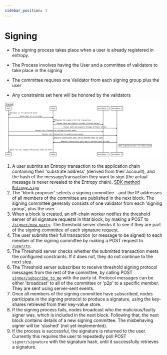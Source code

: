 ```yaml
---
sidebar_position: 3
---
```


# Signing

- The signing process takes place when a user is already registered in entropy.

- The Process involves having the User and a committee of validators to take place in the signing

- The committee requires one Validator from each signing group plus the user

- Any constraints set here will be honored by the validators

![Signing Flow](/sequenceDiagrams/signing.svg)

1. A user submits an Entropy transaction to the application chain containing their 'substrate address' (derived from their account), and the hash of the message/transaction they want to sign (the actual message is never revealed to the Entropy chain). [SDK method `Entropy.sign`](https://entropy-api-docs.vercel.app/entropy-js/classes/core.default.html#sign)
1. The 'block proposer' selects a signing committee - and the IP addresses of all members of the committee are published in the next block. The signing committee generally consists of one validator from each 'signing group', plus the user. <!-- [Discussion on how signing committee is selected](https://github.com/entropyxyz/entropy-core/issues/211). -->
1. When a block is created, an off-chain worker notifies the threshold server of all signature requests in that block, by making a POST to [`/signer/new_party`](https://github.com/entropyxyz/entropy-core/blob/b3c86ed1d0986f1815c13e15aae55de236498c9b/crypto/server/src/signing_client/api.rs#L27). The threshold server checks it to see if they are part of the signing committee of each signature request. 
1. The user submits their full transaction (or message to be signed) to each member of the signing committee by making a POST request to [`/user/tx`](https://github.com/entropyxyz/entropy-core/blob/b3c86ed1d0986f1815c13e15aae55de236498c9b/crypto/server/src/user/api.rs#L62).
1. The Threshold server checks whether the submitted transaction meets the configured constraints. If it does not, they do not continue to the next step.
1. The Threshold server subscribes to receive threshold signing protocol messages from the rest of the committee, by calling POST [`signer/subscribe_to_me`](https://github.com/entropyxyz/entropy-core/blob/b3c86ed1d0986f1815c13e15aae55de236498c9b/crypto/server/src/signing_client/api.rs#L62) with the party id. Protocol messages can be either 'broadcast' to all of the committee or 'p2p' to a specific member. They are sent using server-sent events.
1. Once all members of the signing committee have subscribed, nodes participate in the signing protocol to produce a signature, using the key-shares retrieved from their key-value store.
1. If the signing process fails, nodes broadcast who the malicious/faulty signer was, which is included in the next block. Following that, the next block contains details of a new signing committee. The misbehaving signer will be 'slashed' (not yet implemented).
1. If the process is successful, the signature is returned to the user. Currently this requires the user to repeatedly poll POST `signer/signature` with the signature hash, until it successfully retrieves a signature.
